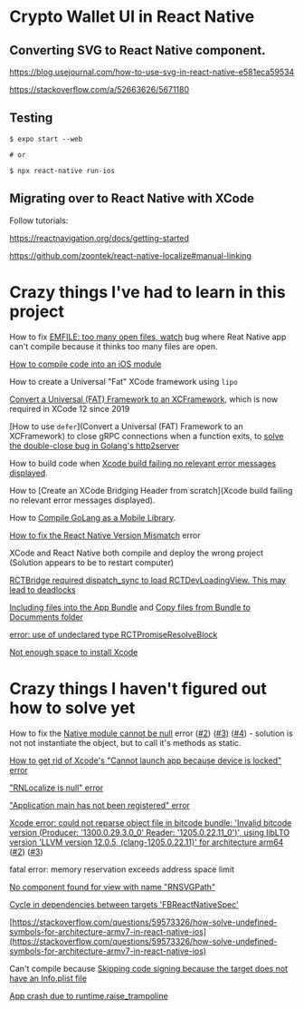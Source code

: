 
# Crypto Wallet UI in React Native


## Converting SVG to React Native component.

https://blog.usejournal.com/how-to-use-svg-in-react-native-e581eca59534

https://stackoverflow.com/a/52663626/5671180

## Testing

```console
$ expo start --web

# or

$ npx react-native run-ios
```

## Migrating over to React Native with XCode

Follow tutorials:

https://reactnavigation.org/docs/getting-started

https://github.com/zoontek/react-native-localize#manual-linking


# Crazy things I've had to learn in this project

How to fix [EMFILE: too many open files, watch](https://flaviocopes.com/react-native-emfile-too-many-open-files/) bug where Reat Native app can't compile because it thinks too many files are open.

[How to compile code into an iOS module](https://rlaguilar.com/posts/integrate-c-library-ios-project-swift/)

How to create a Universal "Fat" XCode framework using `lipo`

[Convert a Universal (FAT) Framework to an XCFramework](https://medium.com/strava-engineering/convert-a-universal-fat-framework-to-an-xcframework-39e33b7bd861), which is now required in XCode 12 since 2019

[How to use `defer`](Convert a Universal (FAT) Framework to an XCFramework) to close gRPC connections when a function exits, to [solve the double-close bug in Golang's http2server](https://stackoverflow.com/questions/70185866/react-native-native-module-looping-call-until-crash-on-ios)

How to build code when [Xcode build failing no relevant error messages displayed](https://stackoverflow.com/questions/64939141/xcode-build-failing-no-relevant-error-messages-displayed).

How to [Create an XCode Bridging Header from scratch](Xcode build failing no relevant error messages displayed).

How to [Compile GoLang as a Mobile Library](https://gaitatzis.medium.com/compile-golang-as-a-mobile-library-243e38590f23).

[How to fix the React Native Version Mismatch](https://blog.waldo.io/react-native-version-mismatch/) error

XCode and React Native both compile and deploy the wrong project (Solution appears to be to restart computer)

[RCTBridge required dispatch_sync to load RCTDevLoadingView. This may lead to deadlocks](https://stackoverflow.com/a/48903673/5671180)

[Including files into the App Bundle](https://www.wired-cat.com/entry/2020/04/24/230903) and [Copy files from Bundle to Documments folder](https://stackoverflow.com/a/54013269/5671180)

[error: use of undeclared type RCTPromiseResolveBlock](https://stackoverflow.com/questions/42577511/how-to-bridge-react-native-promise-to-swift)

[Not enough space to install Xcode](https://medium.com/geekculture/installing-xcode-with-not-enough-disk-space-available-b96c8f17115b)

# Crazy things I haven't figured out how to solve yet

How to fix the [Native module cannot be null](https://stackoverflow.com/questions/38698657/react-native-native-module-cannot-be-null) error ([#2](https://github.com/react-native-push-notification/ios/issues/43)) ([#3](https://johnnn.tech/q/reactnative-swift-nativemodule-for-ios-is-always-null/)) ([#4](https://stackoverflow.com/questions/68376713/swift-nativemodule-for-ios-is-always-null)) - solution is not not instantiate the object, but to call it's methods as static.


[How to get rid of Xcode's "Cannot launch app because device is locked" error](https://code2care.org/tutorial/unlock-your-iphone-to-continue-xcode-cannot-launch-app-on-iphone-because-the-device-is-locked)

["RNLocalize is null" error](https://stackoverflow.com/questions/61045191/how-to-resolve-a-nativemodule-rnlocalize-is-null-error-in-test)

["Application main has not been registered" error](https://stackoverflow.com/questions/49410115/application-main-has-not-been-registered)

[Xcode error: could not reparse object file in bitcode bundle: 'Invalid bitcode version (Producer: '1300.0.29.3.0_0' Reader: '1205.0.22.11_0')', using libLTO version 'LLVM version 12.0.5, (clang-1205.0.22.11)' for architecture arm64](https://stackoverflow.com/questions/63802570/invalid-bitcode-version-for-archiving-ios-app) ([#2](https://stackoverflow.com/questions/43215407/xcode-invalid-bitcode)) ([#3](https://stackoverflow.com/questions/53830088/could-not-reparse-object-file-in-bitcode-bundle-invalid-bitcode-version))

fatal error: memory reservation exceeds address space limit


[No component found for view with name "RNSVGPath"](https://github.com/react-native-svg/react-native-svg/issues/470)

[Cycle in dependencies between targets 'FBReactNativeSpec'](https://stackoverflow.com/questions/63381573/cycle-in-dependencies-between-targets-fbreactnativespec-and-yoga-building-c)

[https://stackoverflow.com/questions/59573326/how-solve-undefined-symbols-for-architecture-armv7-in-react-native-ios](https://stackoverflow.com/questions/59573326/how-solve-undefined-symbols-for-architecture-armv7-in-react-native-ios)

Can't compile because [Skipping code signing because the target does not have an Info.plist file](https://stackoverflow.com/questions/52332207/xcode-10-warning-skipping-code-signing-because-the-target-does-not-have-an-info)

[App crash due to runtime.raise_trampoline](https://github.com/tripupapp/tripup-ios/issues/24)


